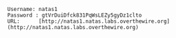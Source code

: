```
Username: natas1
Password : gtVrDuiDfck831PqWsLEZy5gyDz1clto
URL:      [http://natas1.natas.labs.overthewire.org](http://natas1.natas.labs.overthewire.org)
```
<!--stackedit_data:
eyJoaXN0b3J5IjpbLTk1NjQ4Nzg3M119
-->
